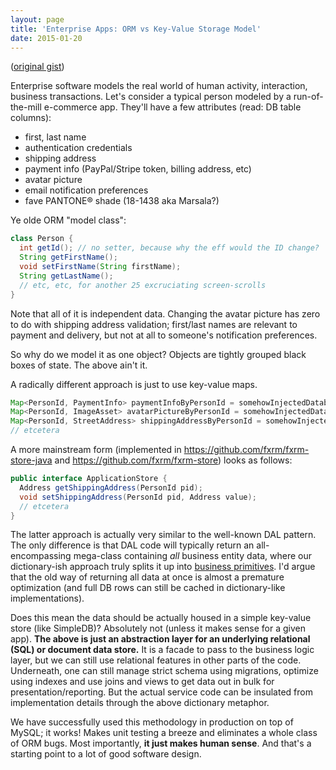 ```yaml
---
layout: page
title: 'Enterprise Apps: ORM vs Key-Value Storage Model'
date: 2015-01-20
---
```


([original gist](https://gist.github.com/unframework/a9e6b2ef47ec25f0b692))

Enterprise software models the real world of human activity, interaction, business transactions. Let's consider a typical person modeled by a run-of-the-mill e-commerce app. They'll have a few attributes (read: DB table columns):

- first, last name
- authentication credentials
- shipping address
- payment info (PayPal/Stripe token, billing address, etc)
- avatar picture
- email notification preferences
- fave PANTONE® shade (18-1438 aka Marsala?)

Ye olde ORM "model class":

```java
class Person {
  int getId(); // no setter, because why the eff would the ID change?
  String getFirstName();
  void setFirstName(String firstName);
  String getLastName();
  // etc, etc, for another 25 excruciating screen-scrolls
}
```

Note that all of it is independent data. Changing the avatar picture has zero to do with shipping address validation; first/last names are relevant to payment and delivery, but not at all to someone's notification preferences.

So why do we model it as one object? Objects are tightly grouped black boxes of state. The above ain't it.

A radically different approach is just to use key-value maps.

```java
Map<PersonId, PaymentInfo> paymentInfoByPersonId = somehowInjectedDatabaseBackedMap;
Map<PersonId, ImageAsset> avatarPictureByPersonId = somehowInjectedDatabaseBackedMap;
Map<PersonId, StreetAddress> shippingAddressByPersonId = somehowInjectedDatabaseBackedMap;
// etcetera
```

A more mainstream form (implemented in https://github.com/fxrm/fxrm-store-java and https://github.com/fxrm/fxrm-store) looks as follows:

```java
public interface ApplicationStore {
  Address getShippingAddress(PersonId pid);
  void setShippingAddress(PersonId pid, Address value);
  // etcetera
}
```

The latter approach is actually very similar to the well-known DAL pattern. The only difference is that DAL code will typically return an all-encompassing mega-class containing *all* business entity data, where our dictionary-ish approach truly splits it up into [business primitives](http://codebetter.com/drusellers/2010/01/27/business-primitives-1-2/). I'd argue that the old way of returning all data at once is almost a premature optimization (and full DB rows can still be cached in dictionary-like implementations).

Does this mean the data should be actually housed in a simple key-value store (like SimpleDB)? Absolutely not (unless it makes sense for a given app). **The above is just an abstraction layer for an underlying relational (SQL) or document data store.** It is a facade to pass to the business logic layer, but we can still use relational features in other parts of the code. Underneath, one can still manage strict schema using migrations, optimize using indexes and use joins and views to get data out in bulk for presentation/reporting. But the actual service code can be insulated from implementation details through the above dictionary metaphor.

We have successfully used this methodology in production on top of MySQL; it works! Makes unit testing a breeze and eliminates a whole class of ORM bugs. Most importantly, **it just makes human sense**. And that's a starting point to a lot of good software design.
